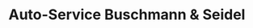 ---
title: "Auto-Service Buschmann & Seidel"
url: /lichtenau/auto-service-buschmann-und-seidel/
shop: Autowerkstatt
---